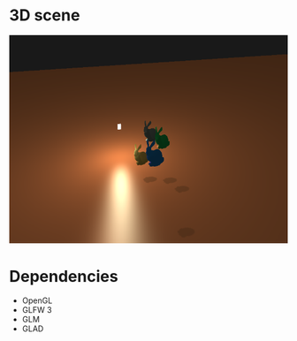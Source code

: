# 3D scene

<p align="center">
  <img src="scene.png">
</p>

# Dependencies
  - OpenGL
  - GLFW 3
  - GLM
  - GLAD
  
